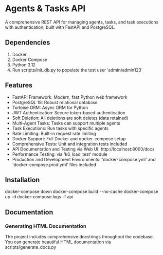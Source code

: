 # Agents & Tasks API

A comprehensive REST API for managing agents, tasks, and task executions with authentication, built with FastAPI and PostgreSQL.

## Dependencies
1. Docker
2. Docker Compose
3. Python 3.12
4. Run scripts/init_db.py to populate the test user 'admin/admin123'

## Features

- FastAPI Framework: Modern, fast Python web framework
- PostgreSQL 18: Robust relational database
- Tortoise ORM: Async ORM for Python
- JWT Authentication: Secure token-based authentication
- Soft Deletion: All deletions are soft deletes (data retained)
- Multi-Agent Tasks: Tasks can support multiple agents
- Task Executions: Run tasks with specific agents
- Rate Limiting: Built-in request rate limiting
- Docker Support: Full Docker and docker-compose setup
- Comprehensive Tests: Unit and integration tests included
- API Documentation and Testing via Web UI: http://localhost:8000/docs
- Performance Testing: via 'k6_load_test' module
- Production and Development Environments: 'docker-compose.yml' and 'docker-compose.prod.yml' files included

## Installation

docker-compose down
docker-compose build --no-cache
docker-compose up -d
docker-compose logs -f api

## Documentation

### Generating HTML Documentation

The project includes comprehensive docstrings throughout the codebase. 
You can generate beautiful HTML documentation via 
scripts/generate_docs.py


